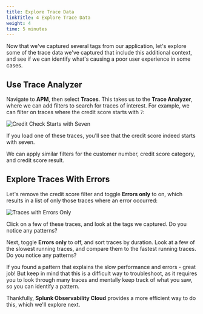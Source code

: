 ```yaml
---
title: Explore Trace Data
linkTitle: 4 Explore Trace Data
weight: 4
time: 5 minutes
---
```


Now that we've captured several tags from our application, let's explore some of the trace data we've captured that include this additional context, and see if we can identify what's causing a poor user experience in some cases.

## Use Trace Analyzer

Navigate to **APM**, then select **Traces**.  This takes us to the **Trace Analyzer**, where we can add filters to search for traces of interest. For example, we can filter on traces where the credit score starts with `7`:

![Credit Check Starts with Seven](../images/credit_score_starts_with_seven.png)

If you load one of these traces, you'll see that the credit score indeed starts with seven.

We can apply similar filters for the customer number, credit score category, and credit score result.

## Explore Traces With Errors

Let's remove the credit score filter and toggle **Errors only** to on, which results in a list of only those traces where an error occurred:

![Traces with Errors Only](../images/traces_errors_only.png)

Click on a few of these traces, and look at the tags we captured. Do you notice any patterns?

Next, toggle **Errors only** to off, and sort traces by duration.  Look at a few of the slowest running traces, and compare them to the fastest running traces.  Do you notice any patterns?

If you found a pattern that explains the slow performance and errors - great job!  But keep in mind that this is a difficult way to troubleshoot, as it requires you to look through many traces and mentally keep track of what you saw, so you can identify a pattern.  

Thankfully, **Splunk Observability Cloud** provides a more efficient way to do this, which we'll explore next.
